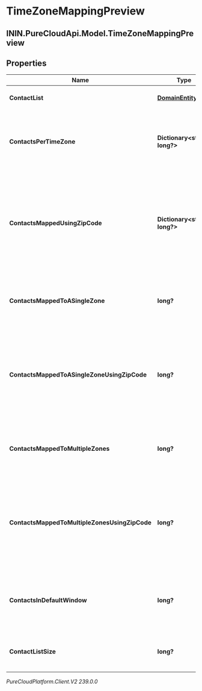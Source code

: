 # TimeZoneMappingPreview

## ININ.PureCloudApi.Model.TimeZoneMappingPreview

## Properties

|Name | Type | Description | Notes|
|------------ | ------------- | ------------- | -------------|
| **ContactList** | [**DomainEntityRef**](DomainEntityRef) | The associated ContactList | [optional] |
| **ContactsPerTimeZone** | **Dictionary&lt;string, long?&gt;** | The number of contacts per time zone that mapped to only that time zone | [optional] |
| **ContactsMappedUsingZipCode** | **Dictionary&lt;string, long?&gt;** | The number of contacts per time zone that mapped to only that time zone and were mapped using the zip code column | [optional] |
| **ContactsMappedToASingleZone** | **long?** | The total number of contacts that mapped to a single time zone | [optional] |
| **ContactsMappedToASingleZoneUsingZipCode** | **long?** | The total number of contacts that mapped to a single time zone and were mapped using the zip code column | [optional] |
| **ContactsMappedToMultipleZones** | **long?** | The total number of contacts that mapped to multiple time zones | [optional] |
| **ContactsMappedToMultipleZonesUsingZipCode** | **long?** | The total number of contacts that mapped to multiple time zones and were mapped using the zip code column | [optional] |
| **ContactsInDefaultWindow** | **long?** | The total number of contacts that will be dialed during the default window | [optional] |
| **ContactListSize** | **long?** | The total number of contacts in the contact list | [optional] |



_PureCloudPlatform.Client.V2 239.0.0_

